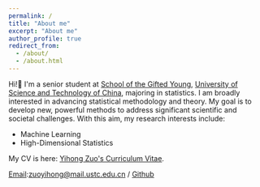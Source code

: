 ```yaml
---
permalink: /
title: "About me"
excerpt: "About me"
author_profile: true
redirect_from: 
  - /about/
  - /about.html
---
```

Hi!👋 I'm a senior student at [School of the Gifted Young](https://en.scgy.ustc.edu.cn/), [University of Science and Technology of China](https://en.ustc.edu.cn/), majoring in statistics. I am broadly interested in advancing statistical methodology and theory. My goal is to develop new, powerful methods to address significant scientific and societal challenges. With this aim, my research interests include:

* Machine Learning
* High-Dimensional Statistics 


My CV is here: [Yihong Zuo's Curriculum Vitae](../assets/Curriculum_Vitae.pdf).


[Email](mailto:zuoyihong@mail.ustc.edu.cn):zuoyihong@mail.ustc.edu.cn / [Github](https://github.com/zuoooooooo) 
